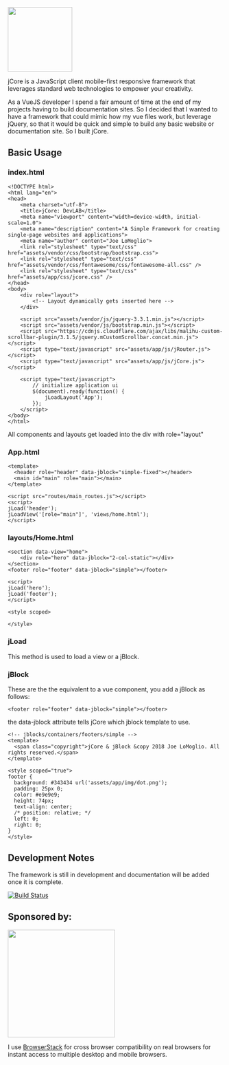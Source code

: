 <img src="jCore_Logo.png" height="150" />

jCore is a JavaScript client mobile-first responsive framework that leverages standard web technologies to empower your creativity.

As a VueJS developer I spend a fair amount of time at the end of my projects having to build documentation sites. So I decided that I wanted to have a framework that could mimic how my vue files work, but leverage jQuery, so that it would be quick and simple to build any basic website or documentation site. So I built jCore.

## Basic Usage
### index.html
```
<!DOCTYPE html>
<html lang="en">
<head>
    <meta charset="utf-8">
    <title>jCore: DevLAB</title>
    <meta name="viewport" content="width=device-width, initial-scale=1.0">
    <meta name="description" content="A Simple Framework for creating single-page websites and applications">
    <meta name="author" content="Joe LoMoglio">
    <link rel="stylesheet" type="text/css" href="assets/vendor/css/bootstrap/bootstrap.css">
    <link rel="stylesheet" type="text/css" href="assets/vendor/css/fontawesome/css/fontawesome-all.css" />
    <link rel="stylesheet" type="text/css" href="assets/app/css/jcore.css" />
</head>
<body>
    <div role="layout">
        <!-- Layout dynamically gets inserted here -->
    </div>

    <script src="assets/vendor/js/jquery-3.3.1.min.js"></script>
    <script src="assets/vendor/js/bootstrap.min.js"></script>
    <script src="https://cdnjs.cloudflare.com/ajax/libs/malihu-custom-scrollbar-plugin/3.1.5/jquery.mCustomScrollbar.concat.min.js"></script>
    <script type="text/javascript" src="assets/app/js/jRouter.js"></script>
    <script type="text/javascript" src="assets/app/js/jCore.js"></script>

    <script type="text/javascript">
        // initialize application ui
        $(document).ready(function() {
            jLoadLayout('App');
        });
    </script>
</body>
</html>
```
All components and layouts get loaded into the div with role="layout"

### App.html

```
<template>
  <header role="header" data-jblock="simple-fixed"></header>
  <main id="main" role="main"></main>
</template> 

<script src="routes/main_routes.js"></script>
<script>
jLoad('header');
jLoadView('[role="main"]', 'views/home.html');
</script>
```

### layouts/Home.html

```
<section data-view="home">
    <div role="hero" data-jblock="2-col-static"></div>
</section>
<footer role="footer" data-jblock="simple"></footer>

<script>
jLoad('hero');
jLoad('footer');
</script>

<style scoped>

</style>
```
### jLoad 
This method is used to load a view or a jBlock. 

### jBlock

These are the the equivalent to a vue component, you add a jBlock as follows:

```
<footer role="footer" data-jblock="simple"></footer>
```

the data-jblock attribute tells jCore which jblock template to use.


```
<!-- jblocks/containers/footers/simple -->
<template>
  <span class="copyright">jCore & jBlock &copy 2018 Joe LoMoglio. All rights reserved.</span>
</template>

<style scoped="true">
footer {
  background: #343434 url('assets/app/img/dot.png');
  padding: 25px 0;
  color: #e9e9e9;
  height: 74px;
  text-align: center;
  /* position: relative; */
  left: 0;
  right: 0;
}
</style>
```

## Development Notes
The framework is still in development and documentation will be added once it is complete.

[![Build Status][jlomoglio-badge]][jlomoglio-badge-url]


## Sponsored by:
<img src="https://bstacksupport.zendesk.com/attachments/token/NKFfHCZxmMGztqO7sgxUrmP5b/?name=Logo-01.svg" width="250" />

I use <a href="https://www.browserstack.com" target="_blank">BrowserStack</a> for cross browser compatibility on real browsers  for instant access to multiple desktop and mobile browsers.

[jlomoglio-badge]: https://travis-ci.org/angular/quickstart.svg?branch=master
[jlomoglio-badge-url]: https://jlomoglio.github.io/2018/
